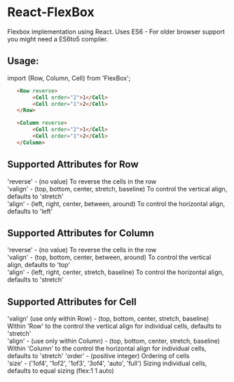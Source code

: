 # React-FlexBox

Flexbox implementation using React. Uses ES6 - For older browser support you might need a ES6to5 compiler.

Usage:
------
   import {Row, Column, Cell} from 'FlexBox';

```html
   <Row reverse>
        <Cell order="2">1</Cell>
        <Cell order="1">2</Cell>
   </Row>

   <Column reverse>
        <Cell order="2">1</Cell>
        <Cell order="1">2</Cell>
   </Column>
```

Supported Attributes for Row
----------------------------
   'reverse' - (no value) To reverse the cells in the row<br/>
   'valign' - (top, bottom, center, stretch, baseline) To control the vertical align, defaults to 'stretch'<br/>
   'align' - (left, right, center, between, around) To control the horizontal align, defaults to 'left'<br/>

Supported Attributes for Column
-------------------------------
   'reverse' - (no value) To reverse the cells in the row<br/>
   'valign' - (top, bottom, center, between, around) To control the vertical align, defaults to 'top'<br/>
   'align' - (left, right, center, stretch, baseline) To control the horizontal align, defaults to 'stretch'<br/>

Supported Attributes for Cell
-----------------------------
   'valign' (use only within Row) - (top, bottom, center, stretch, baseline) Within 'Row' to the control the vertical align for individual cells, defaults to 'stretch'<br/>
   'align' - (use only within Column) - (top, bottom, center, stretch, baseline) Within 'Column' to the control the horizontal align for individual cells, defaults to 'stretch'
   'order' - (positive integer) Ordering of cells<br/>
   'size' - ('1of4', '1of2', '1of3', '3of4', 'auto', 'full') Sizing individual cells, defaults to equal sizing (flex:1 1 auto)<br/>
